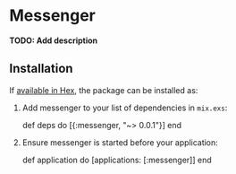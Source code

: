 # Messenger

**TODO: Add description**

## Installation

If [available in Hex](https://hex.pm/docs/publish), the package can be installed as:

  1. Add messenger to your list of dependencies in `mix.exs`:

        def deps do
          [{:messenger, "~> 0.0.1"}]
        end

  2. Ensure messenger is started before your application:

        def application do
          [applications: [:messenger]]
        end

